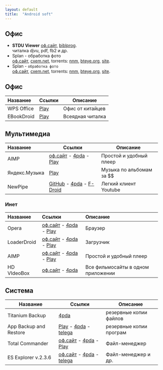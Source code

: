 ```yaml
---
layout: default
title:  "Android soft"
---
```



## Офис
* **STDU Viewer**
[оф.сайт](http://www.stdutility.com/stduviewer.html),
[biblprog](https://biblprog.org.ua/ru/stdu_viewer/download/).  
читалка djvu, pdf, fb2 и др.
* Splan - обработка фото  
[оф.сайт](http://electronic-software-shop.com),
[cxem.net](http://cxem.net/software/splan.php), 
torrents: 
[nnm](javascript:nnm("Splan");), [bteye.org](#), 
[site](http://electronic-software-shop.com).  
* Splan - `обработка фото`  
[оф.сайт](http://electronic-software-shop.com),
[cxem.net](http://cxem.net/software/splan.php), 
torrents: 
[nnm](javascript:nnm("Splan");), [bteye.org](#), 
[site](http://electronic-software-shop.com).  


## Офис

**Название** | **Ссылки** | **Описание**	
:--- | --- | ---
WPS Office | [Play](#) | Офис от китайцев 
EBookDroid | [Play](#) | Всеядная читалка 



## Мультимедиа

**Название** | **Ссылки** | **Описание**  
:--- |--- | ---
AIMP | [оф.сайт](#) - [4pda](#) - [Play](#) | Простой и удобный плеер
Яндекс.Музыка | [Play](#) | Музыка по альбомам за $$
NewPipe | [GitHub](#) - [4pda](#) - [F-Droid](#) | Легкий клиент Youtube















### Инет

| **Название** | **Ссылки** | **Описание** |
| :--- | :--- | :---
| Opera | [оф.сайт](#) - [4pda](#) - [Play](#) | Браузер |
| LoaderDroid | [оф.сайт](#) - [4pda](#) - [Play](#) | Загрузчик |
| AIMP | [оф.сайт](#) - [4pda](#) - [Play](#) | Простой и удобный плеер |
| HD VIdeoBox | [оф.сайт](#) - [4pda](#) | Все фильмосайты в одном приложении |

## Система

**Название** | **Ссылки** | **Описание**
------------ | ---------- | ------------
Titanium Backup | [4pda](#) | резервные копии файлов
App Backup and Restore | [Play](#) - [4pda](#) - [telega](#) | резервные копии програм
Total Commander | [оф.сайт](#) - [4pda](#) - [Play](#) | Файл-менеджер
ES Explorer v.2.3.6  | [оф.сайт](#) - [4pda](#) - [telega](#) | Файл-менеджер и др.








<script>
function nnm(name){
window.open("http://nnm-club.me/forum/tracker.php?nm="+name);
}
</script>
